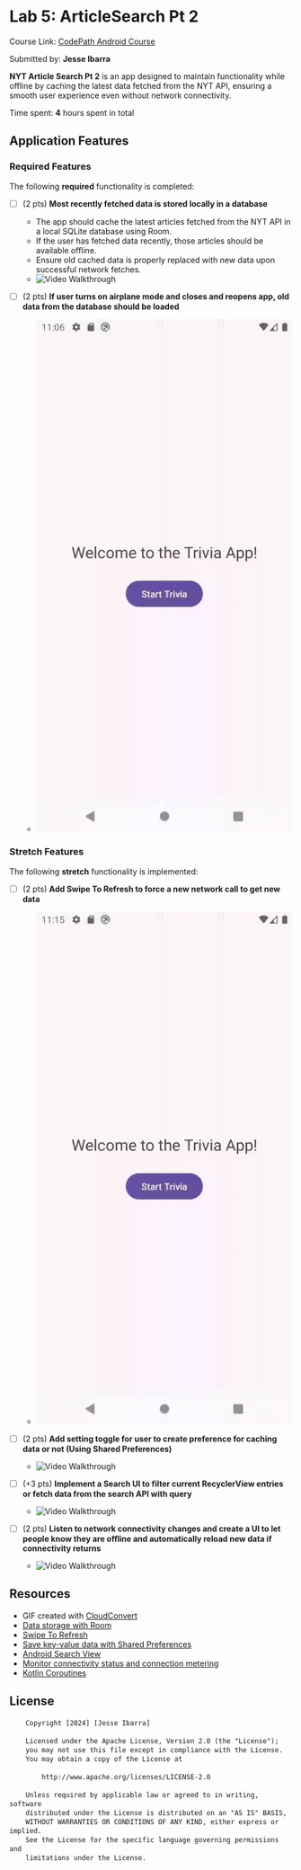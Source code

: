 # Lab 5: ArticleSearch Pt 2

Course Link: [CodePath Android Course](https://courses.codepath.org/courses/and102/unit/5#!labs)

Submitted by: **Jesse Ibarra**

**NYT Article Search Pt 2** is an app designed to maintain functionality while offline by caching the latest data fetched from the NYT API, ensuring a smooth user experience even without network connectivity.

Time spent: **4** hours spent in total <!-- Replace 'X' with the number of hours you spent on this project -->

## Application Features

### Required Features

The following **required** functionality is completed:

- [ ] (2 pts) **Most recently fetched data is stored locally in a database**
    - The app should cache the latest articles fetched from the NYT API in a local SQLite database using Room.
    - If the user has fetched data recently, those articles should be available offline.
    - Ensure old cached data is properly replaced with new data upon successful network fetches.
    - <img src='Assets/Requirement_1.gif' title='Video Walkthrough' width='' alt='Video Walkthrough' />

- [ ] (2 pts) **If user turns on airplane mode and closes and reopens app, old data from the database should be loaded**
    - <img src='Assets/Requirement_2.gif' title='Video Walkthrough' width='' alt='Video Walkthrough' />

### Stretch Features

The following **stretch** functionality is implemented:

- [ ] (2 pts) **Add Swipe To Refresh to force a new network call to get new data**
    - <img src='Assets/Requirement_3.gif' title='Video Walkthrough' width='' alt='Video Walkthrough' />

- [ ] (2 pts) **Add setting toggle for user to create preference for caching data or not (Using Shared Preferences)**
    - <img src='Assets/Requirement_4.gif' title='Video Walkthrough' width='' alt='Video Walkthrough' />

- [ ] (+3 pts) **Implement a Search UI to filter current RecyclerView entries or fetch data from the search API with query**
    - <img src='Assets/Requirement_5.gif' title='Video Walkthrough' width='' alt='Video Walkthrough' />

- [ ] (2 pts) **Listen to network connectivity changes and create a UI to let people know they are offline and automatically reload new data if connectivity returns**
    - <img src='Assets/Requirement_6.gif' title='Video Walkthrough' width='' alt='Video Walkthrough' />

## Resources

- GIF created with [CloudConvert](https://cloudconvert.com/)
- [Data storage with Room](https://developer.android.com/training/data-storage/room)
- [Swipe To Refresh](https://developer.android.com/training/swipe/add-swipe-interface)
- [Save key-value data with Shared Preferences](https://developer.android.com/training/data-storage/shared-preferences)
- [Android Search View](https://developer.android.com/reference/android/widget/SearchView)
- [Monitor connectivity status and connection metering](https://developer.android.com/training/monitoring-device-state/connectivity-status-type)
- [Kotlin Coroutines](https://kotlinlang.org/docs/coroutines-overview.html)

## License

```plaintext
    Copyright [2024] [Jesse Ibarra]

    Licensed under the Apache License, Version 2.0 (the "License");
    you may not use this file except in compliance with the License.
    You may obtain a copy of the License at

        http://www.apache.org/licenses/LICENSE-2.0

    Unless required by applicable law or agreed to in writing, software
    distributed under the License is distributed on an "AS IS" BASIS,
    WITHOUT WARRANTIES OR CONDITIONS OF ANY KIND, either express or implied.
    See the License for the specific language governing permissions and
    limitations under the License.